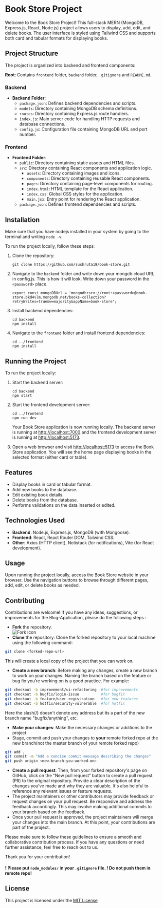# Book Store Project

Welcome to the Book Store Project! This full-stack MERN (MongoDB, Express.js, React, Node.js) project allows users to display, add, edit, and delete books. The user interface is styled using Tailwind CSS and supports both card and tabular formats for displaying books.

## Project Structure

The project is organized into backend and frontend components:

**Root**: Contains `frontend` folder, `backend` folder,  `.gitignore` and `README.md`.
### Backend
- **Backend Folder**:
  - `package.json`: Defines backend dependencies and scripts.
  - `models`: Directory containing MongoDB schema definitions.
  - `routes`: Directory containing Express.js route handlers.
  - `index.js`: Main server code for handling HTTP requests and database connections.
  - `config.js`: Configuration file containing MongoDB URL and port number.

### Frontend
- **Frontend Folder**:
  - `public`: Directory containing static assets and HTML files.
  - `src`: Directory containing React components and application logic.
    - `assets`: Directory containing images and icons.
    - `components`: Directory containing reusable React components.
    - `pages`: Directory containing page-level components for routing.
    - `index.html`: HTML template for the React application.
    - `index.css`: Global CSS styles for the application.
    - `main.jsx`: Entry point for rendering the React application.
  - `package.json`: Defines frontend dependencies and scripts.

## Installation

Make sure that you have nodejs installed in your system by going to the terminal and writing `node -v`.

To run the project locally, follow these steps:

1. Clone the repository:
   ```
   git clone https://github.com/sushruta19/book-store.git 
   ```

2. Navigate to the `backend` folder and write down your mongdb cloud URL in config.js. This is how it will look. Write down your password in the `<password>` place. 
    ```
    export const mongoDBUrl = 'mongodb+srv://root:<password>@book-store.bkd4vlm.mongodb.net/books-collection?retryWrites=true&w=majority&appName=book-store';
    ```
3. Install backend dependencies:
   ```
   cd backend
   npm install
   ```

3. Navigate to the `frontend` folder and install frontend dependencies:
   ```
   cd ../frontend
   npm install
   ```


## Running the Project

To run the project locally:
1. Start the backend server:
   ```
   cd backend
   npm start
   ```

2. Start the frontend development server:
   ```
   cd ../frontend
   npm run dev
   ```
    Your Book Store application is now running locally. The backend server is running at [http://localhost:7000](http://localhost:7000) and the frontend development server is running at [http://localhost:5173](http://localhost:5173).

3. Open a web browser and visit [http://localhost:5173](http://localhost:5173) to access the Book Store application. You will see the home page displaying books in the selected format (either card or table).


## Features

- Display books in card or tabular format.
- Add new books to the database.
- Edit existing book details.
- Delete books from the database.
- Performs validations on the data inserted or edited.

## Technologies Used

- **Backend**: Node.js, Express.js, MongoDB (with Mongoose).
- **Frontend**: React, React Router DOM, Tailwind CSS.
- **Other**: Axios (HTTP client), Notistack (for notifications), Vite (for React development).

## Usage

Upon running the project locally, access the Book Store website in your browser. Use the navigation buttons to browse through different pages, add, edit, or delete books as needed.

## Contributing

Contributions are welcome! If you have any ideas, suggestions, or improvements for the Blog-Application, please do the following steps : 
- **Fork** the repository. <br>![Fork Icon](https://i.imgur.com/an7hXVR.png)
- **Clone** the repository: Clone the forked repository to your local machine using the following command:
```bash
git clone <forked-repo-url>
```
This will create a local copy of the project that you can work on.
- **Create a new branch**: Before making any changes, create a new branch to work on your changes. Naming the branch based on the feature or bug fix you're working on is a good practice. For example:
```bash
git checkout -b improvement/ui-refactoring  #for improvements
git checkout -b bugfix/login-issue          #for bugfix
git checkout -b feature/user-registration   #for new features
git checkout -b hotfix/security-vulnerable  #for hotfix
```
Here the slash(/) doesn't denote any address but its a part of the new branch name "bugfix/anything", etc.
- **Make your changes**: Make the necessary changes or additions to the project
- Stage, commit and push your changes to **your** remote forked repo at the new branch(not the master branch of your remote forked repo)
```bash
git add .
git commit -m "Add a concise commit message describing the changes"
git push origin <new-branch-you-worked-on>
```
- **Create a pull request**: Then, from your forked repository's page on GitHub, click on the "New pull request" button to create a pull request (PR) to the original repository. Provide a clear description of the changes you've made and why they are valuable. It's also helpful to reference any relevant issues or feature requests.
- The project maintainers or other contributors may provide feedback or request changes on your pull request. Be responsive and address the feedback accordingly. This may involve making additional commits to your branch based on the feedback.
- Once your pull request is approved, the project maintainers will merge your changes into the main branch. At this point, your contributions are part of the project.

Please make sure to follow these guidelines to ensure a smooth and collaborative contribution process. If you have any questions or need further assistance, feel free to reach out to us.

Thank you for your contribution!

#### ! Please put `node_modules/` in your `.gitignore` file. ! Do not push them in remote repo!
## License
This project is licensed under the [MIT License](LICENSE)